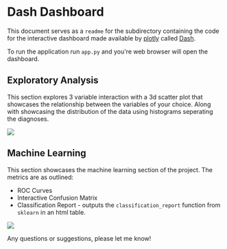 # Dash Dashboard

This document serves as a `readme` for the subdirectory containing the code for the interactive dashboard made available by [plotly](https://plot.ly/) called [Dash](https://plot.ly/products/dash/).

To run the application run `app.py` and you're web browser will open the dashboard.

## Exploratory Analysis

This section explores 3 variable interaction with a 3d scatter plot that showcases the relationship between the variables of your choice. Along with showcasing the distribution of the data using histograms seperating the diagnoses.

<img src="https://i.imgur.com/fR2Z8xO.gif" />

## Machine Learning

This section showcases the machine learning section of the project.
The metrics are as outlined:

+ ROC Curves
+ Interactive Confusion Matrix
+ Classification Report - outputs the `classification_report` function from `sklearn` in an html table.

<img src="https://i.imgur.com/ztbutsl.gif" />

Any questions or suggestions, please let me know!
